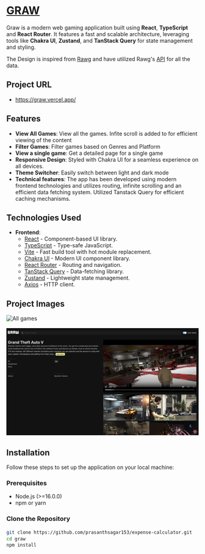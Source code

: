 # [GRAW](https://graw.vercel.app/)

Graw is a modern web gaming application built using **React**, **TypeScript** and **React Router**. It features a fast and scalable architecture, leveraging tools like **Chakra UI**, **Zustand**, and **TanStack Query** for state management and styling.

The Design is inspired from [Rawg](https://rawg.io/) and have utilized Rawg's [API]('https://rawg.io/apidocs/) for all the data.

## Project URL
 - https://graw.vercel.app/

## Features  

- **View All Games**: View all the games. Infite scroll is added to for efficient viewing of the content
- **Filter Games**: Filter games based on Genres and Platform
- **View a single game**: Get a detailed page for a single game
- **Responsive Design**: Styled with Chakra UI for a seamless experience on all devices.
- **Theme Switcher**: Easily switch between light and dark mode
- **Technical features**: The app has been developed using modern frontend technologies and utilizes routing, infinite scrolling and an efficient data fetching system. Utilized Tanstack Query for efficient caching mechanisms.

## Technologies Used

- **Frontend**:
  - [React](https://reactjs.org/) - Component-based UI library.
  - [TypeScript](https://www.typescriptlang.org/) - Type-safe JavaScript.
  - [Vite](https://vitejs.dev/) - Fast build tool with hot module replacement.
  - [Chakra UI](https://chakra-ui.com/) - Modern UI component library.
  - [React Router](https://reactrouter.com/) - Routing and navigation.
  - [TanStack Query](https://tanstack.com/query) - Data-fetching library.
  - [Zustand](https://zustand.pmnd.rs/) - Lightweight state management.
  - [Axios](https://axios-http.com/) - HTTP client.

## Project Images
  ![All games](https://github.com/prasanthsagar153/graw/blob/master/src/assets/projectImages/allGames.png)
  <br><br>
  ![Simgle game](https://github.com/prasanthsagar153/graw/blob/master/src/assets/projectImages/singleGame.png)

## Installation  

Follow these steps to set up the application on your local machine:  

### Prerequisites  

- Node.js (>=16.0.0)  
- npm or yarn  

### Clone the Repository  

```bash  
git clone https://github.com/prasanthsagar153/expense-calculator.git  
cd graw
npm install
